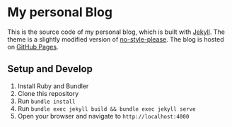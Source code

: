 # My personal Blog

This is the source code of my personal blog, which is built with [Jekyll](https://jekyllrb.com/). The theme is a slightly modified version of [no-style-please](https://github.com/riggraz/no-style-please). The blog is hosted on [GitHub Pages](https://pages.github.com/).

## Setup and Develop

1. Install Ruby and Bundler
2. Clone this repository
3. Run `bundle install`
4. Run `bundle exec jekyll build && bundle exec jekyll serve`
5. Open your browser and navigate to `http://localhost:4000`
